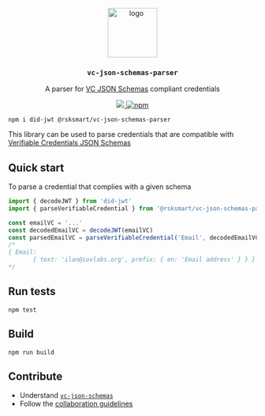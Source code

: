 <p align="middle">
  <img src="https://www.rifos.org/assets/img/logo.svg" alt="logo" height="100" >
</p>
<h3 align="middle"><code>vc-json-schemas-parser</code></h3>
<p align="middle">
  A parser for <a href="https://github.com/rsksmart/vc-json-schemas">VC JSON Schemas</a> compliant credentials
</p>
<p align="middle">
  <a href="https://github.com/rsksmart/vc-json-schemas-parser/actions?query=workflow%3Atest">
    <img src="https://github.com/rsksmart/vc-json-schemas-parser/workflows/test/badge.svg" />
  </a>
  <a href="https://badge.fury.io/js/%40rsksmart%2Fvc-json-schemas-parser">
    <img src="https://badge.fury.io/js/%40rsksmart%2Fvc-json-schemas-parser.svg" alt="npm" />
  </a>
</p>

```
npm i did-jwt @rsksmart/vc-json-schemas-parser
```

This library can be used to parse credentials that are compatible with <a href="https://github.com/rsksmart/vc-json-schemas">Verifiable Credentials JSON Schemas</a>

## Quick start

To parse a credential that complies with a given schema

```ts
import { decodeJWT } from 'did-jwt'
import { parseVerifiableCredential } from '@rsksmart/vc-json-schemas-parser'

const emailVC = '...'
const decodedEmailVC = decodeJWT(emailVC)
const parsedEmailVC = parseVerifiableCredential('Email', decodedEmailVC.payload)
/*
{ Email:
       { text: 'ilan@iovlabs.org', prefix: { en: 'Email address' } } }
*/
```

## Run tests

```
npm test
```

## Build

```
npm run build
```

## Contribute

- Understand [`vc-json-schemas`](https://github.com/rsksmart/vc-json-schemas)
- Follow the [collaboration guidelines](https://developers.rsk.co/rif/identity/contribute/)
